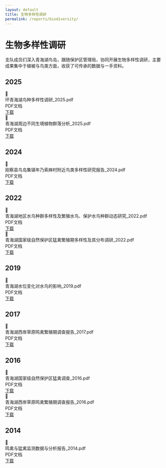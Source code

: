```yaml
---
layout: default
title: 生物多样性调研
permalink: /reports/biodiversity/
---
```


# 生物多样性调研

支队成员们深入青海湖鸟岛，跟随保护区管理局，协同开展生物多样性调研，主要成果集中于植被与鸟类方面，收获了可传承的数据与一手资料。

## 2025

<div class="file-download">
  <div class="file-icon">📄</div>
  <div class="file-info">
    <div class="file-name">环青海湖鸟种多样性调研_2025.pdf</div>
    <div class="file-meta">PDF文档</div>
  </div>
  <a href="{{ '/assets/files/多样性报告/环青海湖鸟种多样性调研_2025.pdf' | relative_url }}" class="file-download-link">下载</a>
</div>

<div class="file-download">
  <div class="file-icon">📄</div>
  <div class="file-info">
    <div class="file-name">青海湖周边不同生境植物群落分析_2025.pdf</div>
    <div class="file-meta">PDF文档</div>
  </div>
  <a href="{{ '/assets/files/多样性报告/青海湖周边不同生境植物群落分析_2025.pdf' | relative_url }}" class="file-download-link">下载</a>
</div>

## 2024

<div class="file-download">
  <div class="file-icon">📄</div>
  <div class="file-info">
    <div class="file-name">刚察县鸟岛集镇年乃索麻村附近鸟类多样性研究报告_2024.pdf</div>
    <div class="file-meta">PDF文档</div>
  </div>
  <a href="{{ '/assets/files/多样性报告/刚察县鸟岛集镇年乃索麻村附近鸟类多样性研究报告_2024.pdf' | relative_url }}" class="file-download-link">下载</a>
</div>

## 2022

<div class="file-download">
  <div class="file-icon">📄</div>
  <div class="file-info">
    <div class="file-name">青海湖地区水鸟种群多样性及繁殖水鸟、保护水鸟种群动态研究_2022.pdf</div>
    <div class="file-meta">PDF文档</div>
  </div>
  <a href="{{ '/assets/files/多样性报告/青海湖地区水鸟种群多样性及繁殖水鸟、保护水鸟种群动态研究_2022.pdf' | relative_url }}" class="file-download-link">下载</a>
</div>

<div class="file-download">
  <div class="file-icon">📄</div>
  <div class="file-info">
    <div class="file-name">青海湖国家级自然保护区猛禽繁殖期多样性及其分布调研_2022.pdf</div>
    <div class="file-meta">PDF文档</div>
  </div>
  <a href="{{ '/assets/files/多样性报告/青海湖国家级自然保护区猛禽繁殖期多样性及其分布调研_2022.pdf' | relative_url }}" class="file-download-link">下载</a>
</div>

## 2019

<div class="file-download">
  <div class="file-icon">📄</div>
  <div class="file-info">
    <div class="file-name">青海湖水位变化对水鸟的影响_2019.pdf</div>
    <div class="file-meta">PDF文档</div>
  </div>
  <a href="{{ '/assets/files/多样性报告/青海湖水位变化对水鸟的影响_2019.pdf' | relative_url }}" class="file-download-link">下载</a>
</div>

## 2017

<div class="file-download">
  <div class="file-icon">📄</div>
  <div class="file-info">
    <div class="file-name">青海湖西岸草原鸣禽繁殖期调查报告_2017.pdf</div>
    <div class="file-meta">PDF文档</div>
  </div>
  <a href="{{ '/assets/files/多样性报告/青海湖西岸草原鸣禽繁殖期调查报告_2017.pdf' | relative_url }}" class="file-download-link">下载</a>
</div>

## 2016

<div class="file-download">
  <div class="file-icon">📄</div>
  <div class="file-info">
    <div class="file-name">青海湖国家级自然保护区猛禽调查_2016.pdf</div>
    <div class="file-meta">PDF文档</div>
  </div>
  <a href="{{ '/assets/files/多样性报告/青海湖国家级自然保护区猛禽调查_2016.pdf' | relative_url }}" class="file-download-link">下载</a>
</div>

<div class="file-download">
  <div class="file-icon">📄</div>
  <div class="file-info">
    <div class="file-name">青海湖西岸草原鸣禽繁殖期调查报告_2016.pdf</div>
    <div class="file-meta">PDF文档</div>
  </div>
  <a href="{{ '/assets/files/多样性报告/青海湖西岸草原鸣禽繁殖期调查报告_2016.pdf' | relative_url }}" class="file-download-link">下载</a>
</div>

## 2014

<div class="file-download">
  <div class="file-icon">📄</div>
  <div class="file-info">
    <div class="file-name">鸣禽与猛禽监测数据与分析报告_2014.pdf</div>
    <div class="file-meta">PDF文档</div>
  </div>
  <a href="{{ '/assets/files/多样性报告/鸣禽与猛禽监测数据与分析报告_2014.pdf' | relative_url }}" class="file-download-link">下载</a>
</div>

